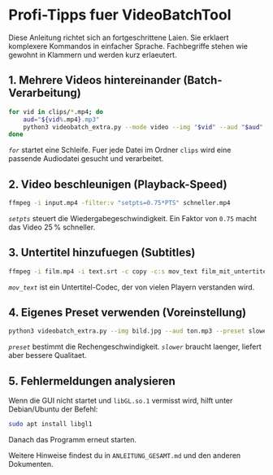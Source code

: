 # Profi-Tipps fuer VideoBatchTool

Diese Anleitung richtet sich an fortgeschrittene Laien. Sie erklaert komplexere Kommandos in einfacher Sprache. Fachbegriffe stehen wie gewohnt in Klammern und werden kurz erlaeutert.

## 1. Mehrere Videos hintereinander (Batch-Verarbeitung)
```bash
for vid in clips/*.mp4; do
    aud="${vid%.mp4}.mp3"
    python3 videobatch_extra.py --mode video --img "$vid" --aud "$aud" --out fertige_videos
done
```
*`for`* startet eine Schleife. Fuer jede Datei im Ordner `clips` wird eine passende Audiodatei gesucht und verarbeitet.

## 2. Video beschleunigen (Playback-Speed)
```bash
ffmpeg -i input.mp4 -filter:v "setpts=0.75*PTS" schneller.mp4
```
*`setpts`* steuert die Wiedergabegeschwindigkeit. Ein Faktor von `0.75` macht das Video 25 % schneller.

## 3. Untertitel hinzufuegen (Subtitles)
```bash
ffmpeg -i film.mp4 -i text.srt -c copy -c:s mov_text film_mit_untertiteln.mp4
```
*`mov_text`* ist ein Untertitel-Codec, der von vielen Playern verstanden wird.

## 4. Eigenes Preset verwenden (Voreinstellung)
```bash
python3 videobatch_extra.py --img bild.jpg --aud ton.mp3 --preset slower --crf 18
```
*`preset`* bestimmt die Rechengeschwindigkeit. *`slower`* braucht laenger, liefert aber bessere Qualitaet.

## 5. Fehlermeldungen analysieren
Wenn die GUI nicht startet und `libGL.so.1` vermisst wird, hilft unter Debian/Ubuntu der Befehl:
```bash
sudo apt install libgl1
```
Danach das Programm erneut starten.

Weitere Hinweise findest du in `ANLEITUNG_GESAMT.md` und den anderen Dokumenten.
